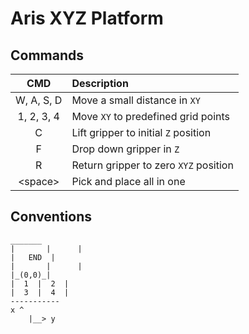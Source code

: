 # Aris XYZ Platform


## Commands

| CMD | Description |
|:-:|:-|
|W, A, S, D|Move a small distance in `XY`|
|1, 2, 3, 4|Move `XY` to predefined grid points|
|C|Lift gripper to initial `Z` position|
|F|Drop down gripper in `Z`|
|R|Return gripper to zero `XYZ` position|
|\<space\>|Pick and place all in one|

## Conventions

```
_______
|       |      |
|   END  |
|       |      |
|_(0,0)_|
|  1  |  2  |
|  3  |  4  |
-----------
x ^
    |__> y

```